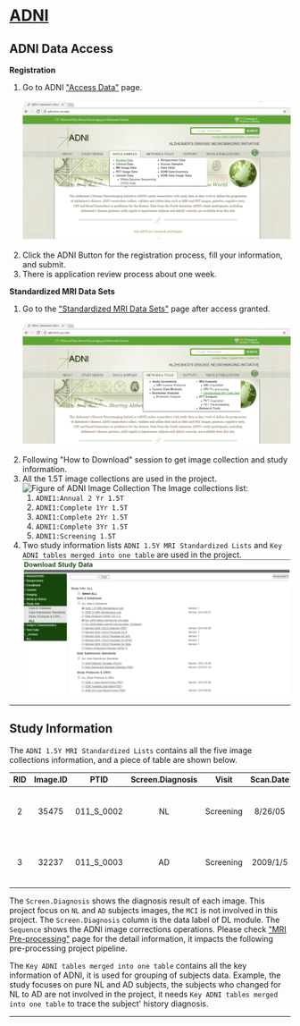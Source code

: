 # [ADNI](http://adni.loni.usc.edu/)

## ADNI Data Access
**Registration**<br>
1. Go to ADNI ["Access Data"](http://adni.loni.usc.edu/data-samples/access-data/) page. <br><br>
![Figure of Access ADNI](images/sc_adni_access1_en.png)<br><br>
2. Click the ADNI Button for the registration process, fill your information, and submit.
3. There is application review process about one week.

**Standardized MRI Data Sets**<br>
1. Go to the ["Standardized MRI Data Sets"](http://adni.loni.usc.edu/methods/mri-analysis/adni-standardized-data/) page after access granted.<br><br>
![Figure of Standardized MRI Data](images/sc_adni_download1_en.png)<br><br>
2. Following "How to Download" session to get image collection and study information.
3. All the 1.5T image collections are used in the project.
![Figure of ADNI Image Collection
](images/sc_adni_download2_en.png)
The Image collections list:
   1. `ADNI1:Annual 2 Yr 1.5T`
   1. `ADNI1:Complete 1Yr 1.5T`
   1. `ADNI1:Complete 2Yr 1.5T`
   1. `ADNI1:Complete 3Yr 1.5T`
   1. `ADNI1:Screening 1.5T`
4. Two study information lists `ADNI 1.5Y MRI Standardized Lists` and `Key ADNI tables merged into one table` are used in the project.
![Figure of ADNI Study Info](images/sc_adni_download3_en.png)

----

## Study Information
The `ADNI 1.5Y MRI Standardized Lists` contains all the five image collections information, and a piece of table are shown below.

|RID|Image.ID|PTID|Screen.Diagnosis|Visit|Scan.Date|Sequence|Study.ID|Series.ID|
|:----:|:----:|:----:|:----:|:----:|:----:|:----:|:----:|:----:|
|2|35475|011_S_0002|NL|Screening|8/26/05|MPR; GradWarp; B1 Correction; N3; Scaled|1945|9107|
|3|32237|011_S_0003|AD|Screening|2009/1/5|MPR-R; GradWarp; B1 Correction; N3; Scaled|1948|9127|

The `Screen.Diagnosis` shows the diagnosis result of each image. This project focus on `NL` and `AD` subjects images, the `MCI` is not involved in this project. The `Screen.Diagnosis` column is the data label of DL module. The `Sequence` shows the ADNI image corrections operations. Please check ["MRI Pre-processing"](http://adni.loni.usc.edu/methods/mri-analysis/mri-pre-processing/) page for the detail information, it impacts the following pre-processing project pipeline.

The `Key ADNI tables merged into one table` contains all the key information of ADNI, it is used for grouping of subjects data. Example, the study focuses on pure NL and AD subjects, the subjects who changed for NL to AD are not involved in the project, it needs `Key ADNI tables merged into one table` to trace the subject' history diagnosis.

----
